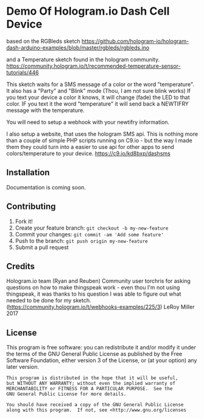 # Demo Of Hologram.io Dash Cell Device

based on the RGBleds sketch 
https://github.com/hologram-io/hologram-dash-arduino-examples/blob/master/rgbleds/rgbleds.ino

and a Temperature sketch found in the hologram community.
https://community.hologram.io/t/recommended-temperature-sensor-tutorials/446

This sketch waits for a SMS message of a color or the word "temperature".
It also has a "Party" and "Blink" mode (Thou, I am not sure blink works)
If you text your device a color it knows, it will change (fade) the LED to that color.  IF you text it the word "temperature" it will send back a NEWTIFRY message with the temperature.

You will need to setup a webhook with your newtifry information.

I also setup a website, that uses the hologram SMS api. This is nothing more than a couple of simple PHP scripts running on C9.io - but the way I made them they could turn into a easier to use api for other apps to send colors/temperature to your device.
https://c9.io/kd8bxp/dashsms

## Installation

Documentation is coming soon.
 

## Contributing

1. Fork it!
2. Create your feature branch: `git checkout -b my-new-feature`
3. Commit your changes: `git commit -am 'Add some feature'`
4. Push to the branch: `git push origin my-new-feature`
5. Submit a pull request

## Credits

Hologram.io team (Ryan and Reuben) 
Community user torchris for asking questions on how to make thingspeak work -
even thou I'm not using thingspeak, it was thanks to his question I was able to figure out what needed to be done for my sketch.
(https://community.hologram.io/t/webhooks-examples/225/3) 
LeRoy Miller 2017

## License

This program is free software: you can redistribute it and/or modify
    it under the terms of the GNU General Public License as published by
    the Free Software Foundation, either version 3 of the License, or
    (at your option) any later version.

    This program is distributed in the hope that it will be useful,
    but WITHOUT ANY WARRANTY; without even the implied warranty of
    MERCHANTABILITY or FITNESS FOR A PARTICULAR PURPOSE.  See the
    GNU General Public License for more details.

    You should have received a copy of the GNU General Public License
    along with this program.  If not, see <http://www.gnu.org/licenses
